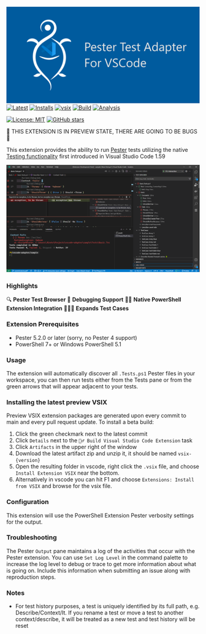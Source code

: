 [![Pester Test Adapter for Visual Studio Code](images/social-preview.png)](https://marketplace.visualstudio.com/items?itemName=pspester.pester-test)
[![Latest](https://img.shields.io/visual-studio-marketplace/v/pspester.pester-test?style=flat-square)](https://marketplace.visualstudio.com/items?itemName=pspester.pester-test)
[![Installs](https://img.shields.io/visual-studio-marketplace/i/pspester.pester-test?style=flat-square)](https://marketplace.visualstudio.com/items?itemName=pspester.pester-test)
[![vsix](https://img.shields.io/github/v/release/pester/vscode-adapter?label=vsix&sort=semver&style=flat-square)](https://github.com/pester/vscode-adapter/releases)
[![Build](https://img.shields.io/github/workflow/status/pester/vscode-adapter/ci.yml?style=flat-square)](https://github.com/pester/vscode-adapter/actions/workflows/ci.yml)
[![Analysis](https://img.shields.io/github/workflow/status/pester/vscode-adapter/codeql-analysis.yml/main?label=codeQL&style=flat-square)](https://github.com/pester/vscode-adapter/actions/workflows/codeql-analysis.yml)

[![License: MIT](https://img.shields.io/npm/l/tslog?logo=tslog&style=flat-square)](https://tldrlegal.com/license/mit-license)
[![GitHub stars](https://img.shields.io/github/stars/pester/vscode-adapter?style=social)](https://github.com/pester/vscode-adapter)

🚧 THIS EXTENSION IS IN PREVIEW STATE, THERE ARE GOING TO BE BUGS 🚧

This extension provides the ability to run [Pester](https://pester.dev/) tests utilizing the native
[Testing functionality](https://code.visualstudio.com/updates/v1_59#_testing-apis) first introduced in Visual Studio Code 1.59

![Example](images/2021-08-07-08-06-26.png)

### Highlights

🔍 **Pester Test Browser**
🐞 **Debugging Support**
👩‍💻 **Native PowerShell Extension Integration**
👨‍👧‍👦 **Expands Test Cases**



### Extension Prerequisites

- Pester 5.2.0 or later (sorry, no Pester 4 support)
- PowerShell 7+ or Windows PowerShell 5.1

### Usage

The extension will automatically discover all `.Tests.ps1` Pester files in your workspace, you can then run tests either
from the Tests pane or from the green arrows that will appear adjacent to your tests.

### Installing the latest preview VSIX

Preview VSIX extension packages are generated upon every commit to main and every pull request update. To install a beta build:

1. Click the green checkmark next to the latest commit
1. Click `Details` next to the `👷‍♂️ Build Visual Studio Code Extension` task
1. Click `Artifacts` in the upper right of the window
1. Download the latest artifact zip and unzip it, it should be named `vsix-{version}`
1. Open the resulting folder in vscode, right click the `.vsix` file, and choose `Install Extension VSIX` near the bottom.
1. Alternatively in vscode you can hit F1 and choose `Extensions: Install from VSIX` and browse for the vsix file.

### Configuration

This extension will use the PowerShell Extension Pester verbosity settings for the output.

### Troubleshooting

The Pester `Output` pane maintains a log of the activities that occur with the Pester extension. You can use `Set Log Level` in the command palette to increase the log level to debug or trace to get more information about what is going on. Include this information when submitting an issue along with reproduction steps.

### Notes

- For test history purposes, a test is uniquely identified by its full path, e.g. Describe/Context/It. If you rename a test or move a test to another context/describe, it will be treated as a new test and test history will be reset
